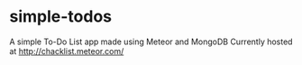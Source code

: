 # simple-todos
A simple To-Do List app made using Meteor and MongoDB
Currently hosted at http://chacklist.meteor.com/

